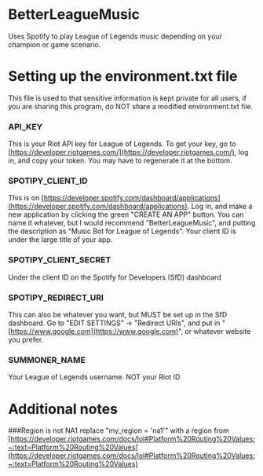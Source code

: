 # BetterLeagueMusic
Uses Spotify to play League of Legends music depending on your champion or game scenario.

# Setting up the environment.txt file
This file is used to that sensitive information is kept private for all users, if you are sharing this program, do NOT share a modified environment.txt file.
### API_KEY
This is your Riot API key for League of Legends. To get your key, go to [https://developer.riotgames.com/](https://developer.riotgames.com/), log in, and copy your token. You may have to regenerate it at the bottom.
### SPOTIPY_CLIENT_ID
This is on [https://developer.spotify.com/dashboard/applications](https://developer.spotify.com/dashboard/applications). Log in, and make a new application by clicking the green "CREATE AN APP" button. You can name it whatever, but I would recommend "BetterLeagueMusic", and putting the description as "Music Bot for League of Legends".
Your client ID is under the large title of your app.
### SPOTIPY_CLIENT_SECRET
Under the client ID on the Spotify for Developers (SfD) dashboard
### SPOTIPY_REDIRECT_URI
This can also be whatever you want, but MUST be set up in the SfD dashboard. Go to "EDIT SETTINGS" -> "Redirect URIs", and put in "[https://www.google.com](https://www.google.com)", or whatever website you prefer.
### SUMMONER_NAME
Your League of Legends username. NOT your Riot ID

# Additional notes
###Region is not NA1
replace "my_region = 'na1'" with a region from [https://developer.riotgames.com/docs/lol#Platform%20Routing%20Values:~:text=Platform%20Routing%20Values](https://developer.riotgames.com/docs/lol#Platform%20Routing%20Values:~:text=Platform%20Routing%20Values)
